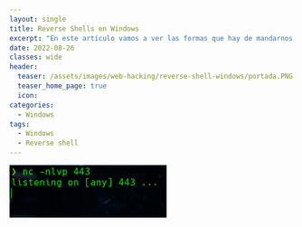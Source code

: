 ```yaml
---
layout: single
title: Reverse Shells en Windows
excerpt: "En este artículo vamos a ver las formas que hay de mandarnos reverse shells cuando la maquina victima es Windows."
date: 2022-08-26
classes: wide
header:
  teaser: /assets/images/web-hacking/reverse-shell-windows/portada.PNG
  teaser_home_page: true
  icon: 
categories:
  - Windows
tags:  
  - Windows
  - Reverse shell
---
```


![](/assets/images/web-hacking/reverse-shell-windows/portada.PNG)
